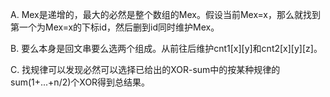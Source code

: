 A. Mex是递增的，最大的必然是整个数组的Mex。假设当前Mex=x，那么就找到第一个为Mex=x的下标id，然后删到id同时维护Mex。

B. 要么本身是回文串要么选两个组成。从前往后维护cnt1[x][y]和cnt2[x][y][z]。

C. 找规律可以发现必然可以选择已给出的XOR-sum中的按某种规律的sum(1+...+n/2)个XOR得到总结果。
